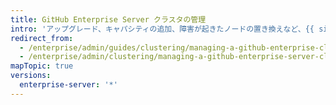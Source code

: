 ```yaml
---
title: GitHub Enterprise Server クラスタの管理
intro: 'アップグレード、キャパシティの追加、障害が起きたノードの置き換えなど、{{ site.data.variables.product.prodname_ghe_server }} クラスタのメンテナンス処理を計画します。'
redirect_from:
  - /enterprise/admin/guides/clustering/managing-a-github-enterprise-cluster/
  - /enterprise/admin/clustering/managing-a-github-enterprise-server-cluster
mapTopic: true
versions:
  enterprise-server: '*'
---
```


